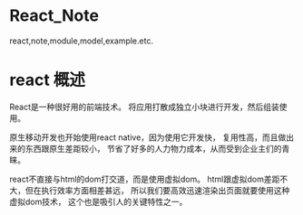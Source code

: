 # React_Note
react,note,module,model,example.etc.

# react 概述
React是一种很好用的前端技术。
将应用打散成独立小块进行开发，然后组装使用。

原生移动开发也开始使用react native，因为使用它开发快，
复用性高，而且做出来的东西跟原生差距较小， 
节省了好多的人力物力成本，从而受到企业主们的青睐。

react不直接与html的dom打交道，而是使用虚拟dom。
html跟虚拟dom差距不大，但在执行效率方面相差甚远，
所以我们要高效迅速渲染出页面就要使用这种虚拟dom技术，
这个也是吸引人的关键特性之一。